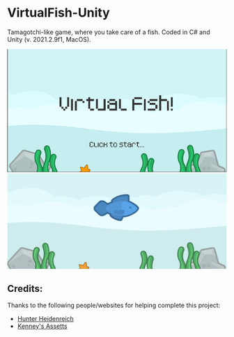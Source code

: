 # VirtualFish-Unity
Tamagotchi-like game, where you take care of a fish. Coded in C# and Unity (v. 2021.2.9f1, MacOS).

![fish](Media/Images/welcome-screen.png)
![fish](Media/Images/VirtualFish.png)


## Credits:

Thanks to the following people/websites for helping complete this project:

* [Hunter Heidenreich](https://www.youtube.com/playlist?list=PLbCx65TBvT-QgTitVMCWGH1HQW_YfdMDK)
* [Kenney's Assetts](https://www.kenney.nl)
